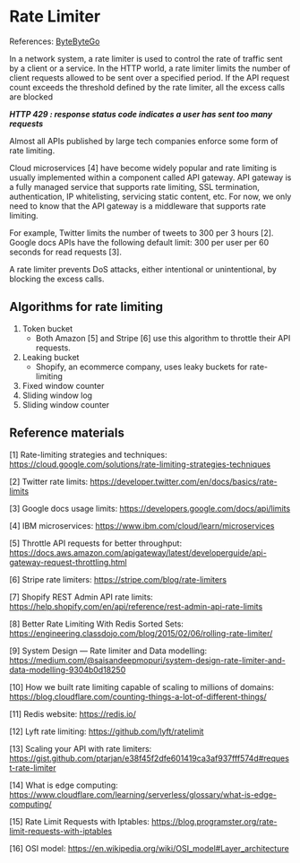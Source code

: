 # Rate Limiter

References: [ByteByteGo](https://bytebytego.com/courses/system-design-interview/design-a-rate-limiter)

In a network system, a rate limiter is used to control the rate of traffic sent by a client or a service. In the HTTP world, a rate limiter limits the number of client requests allowed to be sent over a specified period. If the API request count exceeds the threshold defined by the rate limiter, all the excess calls are blocked

***HTTP 429 : response status code indicates a user has sent too many requests***

Almost all APIs published by large tech companies enforce some form of rate limiting.

Cloud microservices [4] have become widely popular and rate limiting is usually implemented within a component called API gateway. API gateway is a fully managed service that supports rate limiting, SSL termination, authentication, IP whitelisting, servicing static content, etc. For now, we only need to know that the API gateway is a middleware that supports rate limiting.

For example,
Twitter limits the number of tweets to 300 per 3 hours [2].
Google docs APIs have the following default limit: 300 per user per 60 seconds for read requests [3].

A rate limiter prevents DoS attacks, either intentional or unintentional, by blocking the excess calls.

## Algorithms for rate limiting

1. Token bucket
    - Both Amazon [5] and Stripe [6] use this algorithm to throttle their API requests.
2. Leaking bucket
    - Shopify, an ecommerce company, uses leaky buckets for rate-limiting
3. Fixed window counter
4. Sliding window log
5. Sliding window counter

## Reference materials

[1] Rate-limiting strategies and techniques:
<https://cloud.google.com/solutions/rate-limiting-strategies-techniques>

[2] Twitter rate limits: <https://developer.twitter.com/en/docs/basics/rate-limits>

[3] Google docs usage limits: <https://developers.google.com/docs/api/limits>

[4] IBM microservices: <https://www.ibm.com/cloud/learn/microservices>

[5] Throttle API requests for better throughput:
<https://docs.aws.amazon.com/apigateway/latest/developerguide/api-gateway-request-throttling.html>

[6] Stripe rate limiters: <https://stripe.com/blog/rate-limiters>

[7] Shopify REST Admin API rate limits:
<https://help.shopify.com/en/api/reference/rest-admin-api-rate-limits>

[8] Better Rate Limiting With Redis Sorted Sets:
<https://engineering.classdojo.com/blog/2015/02/06/rolling-rate-limiter/>

[9] System Design — Rate limiter and Data modelling:
<https://medium.com/@saisandeepmopuri/system-design-rate-limiter-and-data-modelling-9304b0d18250>

[10] How we built rate limiting capable of scaling to millions of domains:
<https://blog.cloudflare.com/counting-things-a-lot-of-different-things/>

[11] Redis website: <https://redis.io/>

[12] Lyft rate limiting: <https://github.com/lyft/ratelimit>

[13] Scaling your API with rate limiters:
<https://gist.github.com/ptarjan/e38f45f2dfe601419ca3af937fff574d#request-rate-limiter>

[14] What is edge computing:
<https://www.cloudflare.com/learning/serverless/glossary/what-is-edge-computing/>

[15] Rate Limit Requests with Iptables: <https://blog.programster.org/rate-limit-requests-with-iptables>

[16] OSI model:
<https://en.wikipedia.org/wiki/OSI_model#Layer_architecture>
